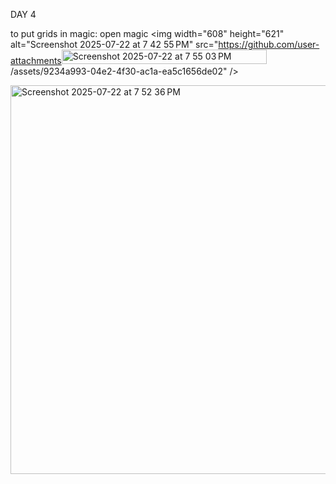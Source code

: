 DAY 4 

to put grids in magic: 
open magic
<img width="608" height="621" alt="Screenshot 2025-07-22 at 7 42 55 PM" src="https://github.com/user-attachments<img width="328" height="23" alt="Screenshot 2025-07-22 at 7 55 03 PM" src="https://github.com/user-attachments/assets/cd7cb2e7-ca76-425a-8333-78abf4bebf27" />
/assets/9234a993-04e2-4f30-ac1a-ea5c1656de02" />

<img width="544" height="622" alt="Screenshot 2025-07-22 at 7 52 36 PM" src="https://github.com/user-attachments/assets/c07dc635-12b7-4ef9-9ef6-3633b271597c" />

